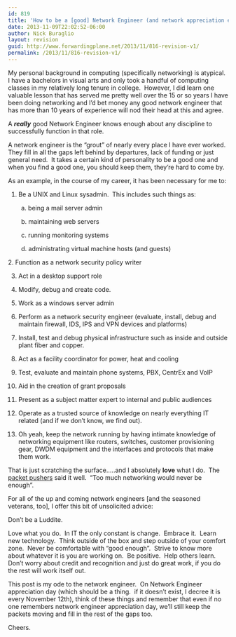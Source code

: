 ```yaml
---
id: 819
title: 'How to be a [good] Network Engineer (and network appreciation engineer day)'
date: 2013-11-09T22:02:52-06:00
author: Nick Buraglio
layout: revision
guid: http://www.forwardingplane.net/2013/11/816-revision-v1/
permalink: /2013/11/816-revision-v1/
---
```

My personal background in computing (specifically networking) is atypical.  I have a bachelors in visual arts and only took a handful of computing classes in my relatively long tenure in college.  However, I did learn one valuable lesson that has served me pretty well over the 15 or so years I have been doing networking and I&#8217;d bet money any good network engineer that has more than 10 years of experience will nod their head at this and agree.

A _**really**_ good Network Engineer knows enough about any discipline to successfully function in that role.

A network engineer is the &#8220;grout&#8221; of nearly every place I have ever worked.  They fill in all the gaps left behind by departures, lack of funding or just general need.  It takes a certain kind of personality to be a good one and when you find a good one, you should keep them, they&#8217;re hard to come by.

As an example, in the course of my career, it has been necessary for me to:

1. Be a UNIX and Linux sysadmin.  This includes such things as:

<p style="padding-left: 30px;">
  a. being a mail server admin
</p>

<p style="padding-left: 30px;">
  b. maintaining web servers
</p>

<p style="padding-left: 30px;">
  c. running monitoring systems
</p>

<p style="padding-left: 30px;">
  d. administrating virtual machine hosts (and guests)
</p>

<p style="text-align: left;">
  2. Function as a network security policy writer
</p>

3. Act in a desktop support role

4. Modify, debug and create code.

5. Work as a windows server admin

6. Perform as a network security engineer (evaluate, install, debug and maintain firewall, IDS, IPS and VPN devices and platforms)

7. Install, test and debug physical infrastructure such as inside and outside plant fiber and copper.

8. Act as a facility coordinator for power, heat and cooling

9. Test, evaluate and maintain phone systems, PBX, CentrEx and VoIP

10. Aid in the creation of grant proposals

11. Present as a subject matter expert to internal and public audiences

12. Operate as a trusted source of knowledge on nearly everything IT related (and if we don&#8217;t know, we find out).

13. Oh yeah, keep the network running by having intimate knowledge of networking equipment like routers, switches, customer provisioning gear, DWDM equipment and the interfaces and protocols that make them work.

That is just scratching the surface&#8230;..and I absolutely **love** what I do.  The <a href="http://www.packetpushers.net" target="_blank">packet pushers</a> said it well.  &#8220;Too much networking would never be enough&#8221;.

For all of the up and coming network engineers [and the seasoned veterans, too], I offer this bit of unsolicited advice:

Don&#8217;t be a Luddite.

Love what you do.  In IT the only constant is change.  Embrace it.  Learn new technology.  Think outside of the box and step outside of your comfort zone.  Never be comfortable with &#8220;good enough&#8221;.  Strive to know more about whatever it is you are working on.  Be positive.  Help others learn.  Don&#8217;t worry about credit and recognition and just do great work, if you do the rest will work itself out.

This post is my ode to the network engineer.  On Network Engineer appreciation day (which should be a thing.  if it doesn&#8217;t exist, I decree it is every November 12th), think of these things and remember that even if no one remembers network engineer appreciation day, we&#8217;ll still keep the packets moving and fill in the rest of the gaps too.

Cheers.

&nbsp;

&nbsp;